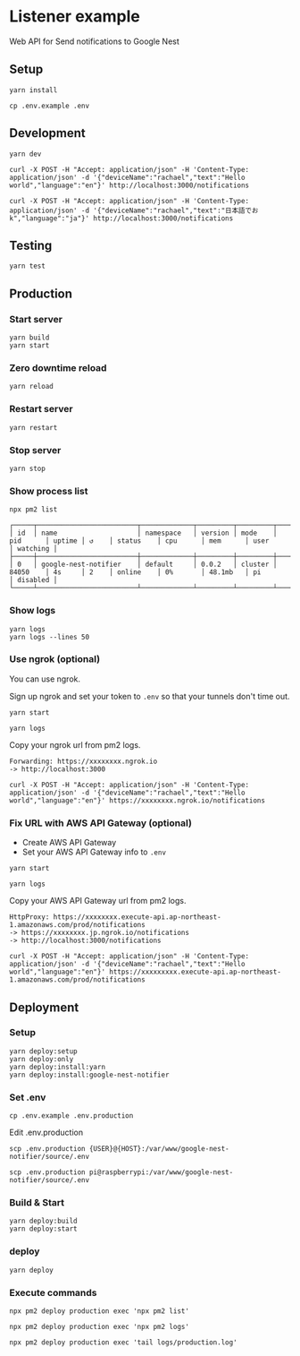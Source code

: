 # Listener example

Web API for Send notifications to Google Nest

## Setup

```shell
yarn install
```

```shell
cp .env.example .env
```

## Development

```shell
yarn dev
```

```shell
curl -X POST -H "Accept: application/json" -H 'Content-Type: application/json' -d '{"deviceName":"rachael","text":"Hello world","language":"en"}' http://localhost:3000/notifications
```

```shell
curl -X POST -H "Accept: application/json" -H 'Content-Type: application/json' -d '{"deviceName":"rachael","text":"日本語でおk","language":"ja"}' http://localhost:3000/notifications
```

## Testing

```shell
yarn test
```

## Production

### Start server

```shell
yarn build
yarn start
```

### Zero downtime reload

```shell
yarn reload
```

### Restart server

```shell
yarn restart
```

### Stop server

```shell
yarn stop
```

### Show process list

```shell
npx pm2 list
```

```text
┌─────┬─────────────────────────┬─────────────┬─────────┬─────────┬──────────┬────────┬──────┬───────────┬──────────┬──────────┬──────────┬──────────┐
│ id  │ name                    │ namespace   │ version │ mode    │ pid      │ uptime │ ↺    │ status    │ cpu      │ mem      │ user     │ watching │
├─────┼─────────────────────────┼─────────────┼─────────┼─────────┼──────────┼────────┼──────┼───────────┼──────────┼──────────┼──────────┼──────────┤
│ 0   │ google-nest-notifier    │ default     │ 0.0.2   │ cluster │ 84050    │ 4s     │ 2    │ online    │ 0%       │ 48.1mb   │ pi       │ disabled │
└─────┴─────────────────────────┴─────────────┴─────────┴─────────┴──────────┴────────┴──────┴───────────┴──────────┴──────────┴──────────┴──────────┘
```

### Show logs

```shell
yarn logs
yarn logs --lines 50
```

### Use ngrok (optional)

You can use ngrok.

Sign up ngrok and set your token to `.env` so that your tunnels don't time out.

```shell
yarn start
```

```shell
yarn logs
```

Copy your ngrok url from pm2 logs.

```text
Forwarding: https://xxxxxxxx.ngrok.io
-> http://localhost:3000
```

```shell
curl -X POST -H "Accept: application/json" -H 'Content-Type: application/json' -d '{"deviceName":"rachael","text":"Hello world","language":"en"}' https://xxxxxxxx.ngrok.io/notifications
```

### Fix URL with AWS API Gateway (optional)

- Create AWS API Gateway
- Set your AWS API Gateway info to `.env`

```shell
yarn start
```

```shell
yarn logs
```

Copy your AWS API Gateway url from pm2 logs.

```text
HttpProxy: https://xxxxxxxx.execute-api.ap-northeast-1.amazonaws.com/prod/notifications
-> https://xxxxxxxx.jp.ngrok.io/notifications
-> http://localhost:3000/notifications
```

```shell
curl -X POST -H "Accept: application/json" -H 'Content-Type: application/json' -d '{"deviceName":"rachael","text":"Hello world","language":"en"}' https://xxxxxxxxx.execute-api.ap-northeast-1.amazonaws.com/prod/notifications
```

## Deployment

### Setup

```shell
yarn deploy:setup
yarn deploy:only
yarn deploy:install:yarn
yarn deploy:install:google-nest-notifier
```

### Set .env

```shell
cp .env.example .env.production
```

Edit .env.production

```shell
scp .env.production {USER}@{HOST}:/var/www/google-nest-notifier/source/.env
```

```shell
scp .env.production pi@raspberrypi:/var/www/google-nest-notifier/source/.env
```

### Build & Start

```shell
yarn deploy:build
yarn deploy:start
```

### deploy

```shell
yarn deploy
```

### Execute commands

```shell
npx pm2 deploy production exec 'npx pm2 list'
```

```shell
npx pm2 deploy production exec 'npx pm2 logs'
```

```shell
npx pm2 deploy production exec 'tail logs/production.log'
```
